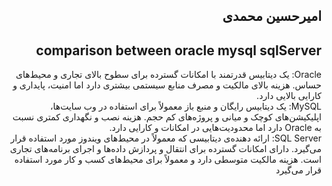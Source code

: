 <h2 dir="rtl">امیرحسین محمدی</h2>
<h2 dir="rtl">comparison between oracle mysql sqlServer</h2>

<div dir="rtl">
  Oracle: یک دیتابیس قدرتمند با امکانات گسترده برای سطوح بالای تجاری و محیط‌های حساس. هزینه بالای مالکیت و مصرف منابع سیستمی بیشتری دارد اما امنیت، پایداری و کارایی بالایی دارد.
</div>
<div dir="rtl">
MySQL: یک دیتابیس رایگان و منبع باز معمولاً برای استفاده در وب سایت‌ها، اپلیکیشن‌های کوچک و میانی و پروژه‌های کم حجم. هزینه نصب و نگهداری کمتری نسبت به Oracle دارد اما محدودیت‌هایی در امکانات و کارایی دارد.
</div>
<div dir="rtl">
SQL Server: ارائه دهنده‌ی دیتابیسی که معمولاً در محیط‌های ویندوز مورد استفاده قرار می‌گیرد. دارای امکانات گسترده برای انتقال و پردازش داده‌ها و اجرای برنامه‌های تجاری است. هزینه مالکیت متوسطی دارد و معمولاً برای محیط‌های کسب و کار مورد استفاده قرار می‌گیرد
</div>

